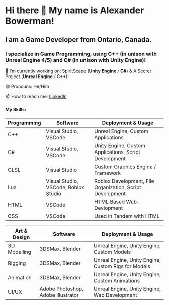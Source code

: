 # Hi there 👋 My name is Alexander Bowerman! 

## I am a Game Developer from Ontario, Canada. 

### I specialize in Game Programming, using C++ (in unison with Unreal Engine 4/5) and C# (in unison with Unity Engine)!

🔭 I’m currently working on: SpiritScape (**Unity Engine** _/_ **C#**) & A Secret Project (**Unreal Engine** _/_ **C++**)!

😄 Pronouns: He/Him

📫 How to reach me: [LinkedIn](https://www.linkedin.com/in/alexander-bowerman)

#### My Skills:

Programming | Software | Deployment & Usage
------------|----------|-------------------
C++ | Visual Studio, VSCode | Unreal Engine, Custom Applications
C# |  Visual Studio, VSCode | Unity Engine, Custom Applications, Script Development
GLSL | Visual Studio | Custom Graphics Engine / Framework
Lua | Visual Studio, VSCode, Roblox Studio | Roblox Development, File Organization, Script Development
HTML | VSCode | HTML Based Web-Devlopment
CSS | VSCode | Used in Tandem with HTML

Art & Design | Software | Deployment & Usage
-------------|----------|-------------------
3D Modelling | 3DSMax, Blender | Unreal Engine, Unity Engine, Custom Models
Rigging | 3DSMax, Blender | Unreal Engine, Unity Engine, Custom Rigs for Models
Animation | 3DSMax, Blender | Unreal Engine, Unity Engine, Custom Animations
UI/UX | Adobe Photoshop, Adobe Illustrator | Unreal Engine, Unity Engine, Web Development


<!--
**XaYaHxen/XaYaHxen** is a ✨ _special_ ✨ repository because its `README.md` (this file) appears on your GitHub profile.

Here are some ideas to get you started:

- 🔭 I’m currently working on ...
- 🌱 I’m currently learning ...
- 👯 I’m looking to collaborate on ...
- 🤔 I’m looking for help with ...
- 💬 Ask me about ...
- 📫 How to reach me: ...
- 😄 Pronouns: ...
- ⚡ Fun fact: ...
-->
